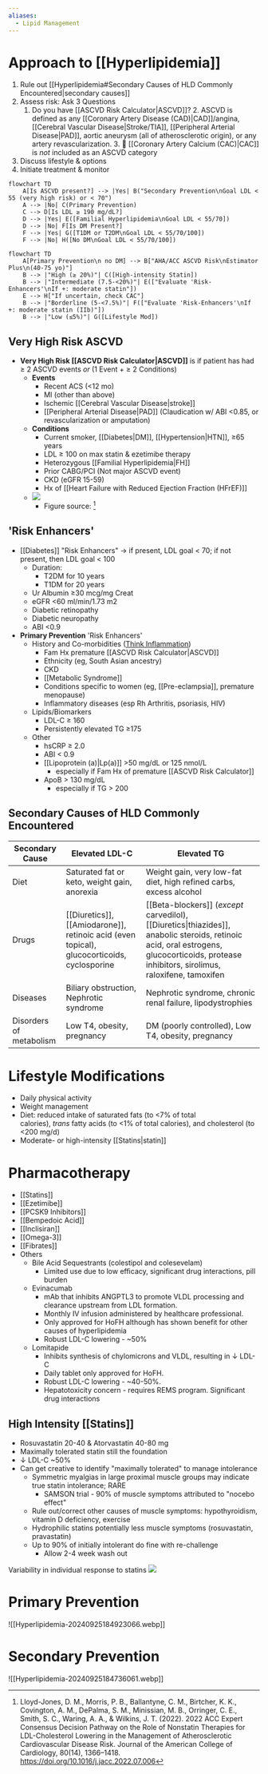 ```yaml
---
aliases:
  - Lipid Management
---
```

# Approach to [[Hyperlipidemia]]

1. Rule out [[Hyperlipidemia#Secondary Causes of HLD Commonly Encountered|secondary causes]]
2. Assess risk: Ask 3 Questions
	1. Do you have [[ASCVD Risk Calculator|ASCVD]]?
		2. ASCVD is defined as any [[Coronary Artery Disease (CAD)|CAD]]/angina, [[Cerebral Vascular Disease|Stroke/TIA]], [[Peripheral Arterial Disease|PAD]], aortic aneurysm (all of atherosclerotic origin), or any artery revascularization.
		3. 📝 [[Coronary Artery Calcium (CAC)|CAC]] is *not* included as an ASCVD category
3. Discuss lifestyle & options
4. Initiate treatment & monitor

```mermaid
flowchart TD
    A[Is ASCVD present?] --> |Yes| B("Secondary Prevention\nGoal LDL < 55 (very high risk) or < 70")
    A --> |No| C(Primary Prevention)
    C --> D[Is LDL ≥ 190 mg/dL?]
    D --> |Yes| E([Familial Hyperlipidemia\nGoal LDL < 55/70])
    D --> |No| F[Is DM Present?]
    F --> |Yes| G([T1DM or T2DM\nGoal LDL < 55/70/100])
    F --> |No| H([No DM\nGoal LDL < 55/70/100])
```

```mermaid
flowchart TD
    A[Primary Prevention\n no DM] --> B["AHA/ACC ASCVD Risk\nEstimator Plus\n(40-75 yo)"]
    B --> |"High (≥ 20%)"| C([High-intensity Statin])
    B --> |"Intermediate (7.5-<20%)"| E(["Evaluate 'Risk-Enhancers'\nIf +: moderate statin"])
    E --> H["If uncertain, check CAC"]
    B --> |"Borderline (5-<7.5%)"| F(["Evaluate 'Risk-Enhancers'\nIf +: moderate statin (IIb)"])
    B --> |"Low (≤5%)"| G([Lifestyle Mod])
```

## Very High Risk ASCVD

- **Very High Risk [[ASCVD Risk Calculator|ASCVD]]** is if patient has had ≥ 2 ASCVD events *or* (1 Event + ≥ 2 Conditions)
	- **Events**
		- Recent ACS (<12 mo)
		- MI (other than above)
		- Ischemic [[Cerebral Vascular Disease|stroke]]
		- [[Peripheral Arterial Disease|PAD]] (Claudication w/ ABI <0.85, or revascularization or amputation)
	- **Conditions**
		- Current smoker, [[Diabetes|DM]], [[Hypertension|HTN]], ≥65 years
		- LDL ≥ 100 on max statin & ezetimibe therapy
		- Heterozygous [[Familial Hyperlipidemia|FH]]
		- Prior CABG/PCI (Not major ASCVD event)
		- CKD (eGFR 15-59)
		- Hx of [[Heart Failure with Reduced Ejection Fraction (HFrEF)]]
	- ![](https://ars.els-cdn.com/content/image/1-s2.0-S0735109722055942-gr2a.jpg)
		- Figure source: [^2022-acc]

## 'Risk Enhancers'

- [[Diabetes]] "Risk Enhancers" → if present, LDL goal < 70; if not present, then LDL goal < 100
	- Duration:
		- T2DM for 10 years
		- T1DM for 20 years
	- Ur Albumin ≥30 mcg/mg Creat
	- eGFR <60 ml/min/1.73 m2
	- Diabetic retinopathy 
	- Diabetic neuropathy 
	- ABI <0.9
- **Primary Prevention** 'Risk Enhancers'
	- History and Co-morbidities (<u>Think Inflammation</u>)
		- Fam Hx premature [[ASCVD Risk Calculator|ASCVD]]
		- Ethnicity (eg, South Asian ancestry)
		- CKD
		- [[Metabolic Syndrome]]
		- Conditions specific to women (eg, [[Pre-eclampsia]], premature menopause)
		- Inflammatory diseases (esp Rh Arthritis, psoriasis, HIV)
	- Lipids/Biomarkers
		- LDL-C ≥ 160
		- Persistently elevated TG ≥175
	- Other
		- hsCRP ≥ 2.0
		- ABI < 0.9
		- [[Lipoprotein (a)|Lp(a)]] >50 mg/dL or 125 nmol/L
			- especially if Fam Hx of premature [[ASCVD Risk Calculator]]
		- ApoB > 130 mg/dL
			- especially if TG > 200

## Secondary Causes of HLD Commonly Encountered


| Secondary Cause         | Elevated LDL-C                                                                             | Elevated TG                                                                                                                                                                                 |
| ----------------------- | ------------------------------------------------------------------------------------------ | ------------------------------------------------------------------------------------------------------------------------------------------------------------------------------------------- |
| Diet                    | Saturated fat or keto, weight gain, anorexia                                               | Weight gain, very low-fat diet, high refined carbs, excess alcohol                                                                                                                          |
| Drugs                   | [[Diuretics]], [[Amiodarone]], retinoic acid (even topical), glucocorticoids, cyclosporine | [[Beta-blockers]] (*except* carvedilol), [[Diuretics\|thiazides]], anabolic steroids, retinoic acid, oral estrogens, glucocorticoids, protease inhibitors, sirolimus, raloxifene, tamoxifen |
| Diseases                | Biliary obstruction, Nephrotic syndrome                                                    | Nephrotic syndrome, chronic renal failure, lipodystrophies                                                                                                                                  |
| Disorders of metabolism | Low T4, obesity, pregnancy                                                                 | DM (poorly controlled), Low T4, obesity, pregnancy                                                                                                                                          |

# Lifestyle Modifications

- Daily physical activity
- Weight management
- Diet: reduced intake of saturated fats (to <7% of total calories), _trans_ fatty acids (to <1% of total calories), and cholesterol (to <200 mg/d)
- Moderate- or high-intensity [[Statins|statin]]

# Pharmacotherapy

- [[Statins]]
- [[Ezetimibe]]
- [[PCSK9 Inhibitors]]
- [[Bempedoic Acid]]
- [[Inclisiran]]
- [[Omega-3]]
- [[Fibrates]]
- Others
	- Bile Acid Sequestrants (colestipol and colesevelam)
		- Limited use due to low efficacy, significant drug interactions, pill burden
	- Evinacumab
		- mAb that inhibits ANGPTL3 to promote VLDL processing and clearance upstream from LDL formation.
		- Monthly IV infusion administered by healthcare professional.
		- Only approved for HoFH although has shown benefit for other causes of hyperlipidemia
		- Robust LDL-C lowering - ~50%
	- Lomitapide
		- Inhibits synthesis of chylomicrons and VLDL, resulting in ↓ LDL-C
		- Daily tablet only approved for HoFH.
		- Robust LDL-C lowering - ~40-50%.
		- Hepatotoxicity concern - requires REMS program. Significant drug interactions

## High Intensity [[Statins]]

- Rosuvastatin 20-40 & Atorvastatin 40-80 mg
- Maximally tolerated statin still the foundation
- ↓ LDL-C ~50%
- Can get creative to identify "maximally tolerated" to manage intolerance
	- Symmetric myalgias in large proximal muscle groups may indicate true statin intolerance; RARE
		- SAMSON trial - 90% of muscle symptoms attributed to "nocebo effect"
	- Rule out/correct other causes of muscle symptoms: hypothyroidism, vitamin D deficiency, exercise
	- Hydrophilic statins potentially less muscle symptoms (rosuvastatin, pravastatin)
	- Up to 90% of initially intolerant do fine with re-challenge
		- Allow 2-4 week wash out

Variability in individual response to statins
![](https://d3i71xaburhd42.cloudfront.net/8069b1c2d8623a8041c32b6cbf235ab2f95be264/4-Figure2-1.png)


# Primary Prevention

![[Hyperlipidemia-20240925184923066.webp]]

# Secondary Prevention

![[Hyperlipidemia-20240925184736061.webp]]


[^2022-acc]: Lloyd-Jones, D. M., Morris, P. B., Ballantyne, C. M., Birtcher, K. K., Covington, A. M., DePalma, S. M., Minissian, M. B., Orringer, C. E., Smith, S. C., Waring, A. A., & Wilkins, J. T. (2022). 2022 ACC Expert Consensus Decision Pathway on the Role of Nonstatin Therapies for LDL-Cholesterol Lowering in the Management of Atherosclerotic Cardiovascular Disease Risk. Journal of the American College of Cardiology, 80(14), 1366–1418. https://doi.org/10.1016/j.jacc.2022.07.006
[^sihd]: Fihn SD, Gardin JM, Abrams J, et al. 2012 ACCF/AHA/ACP/AATS/PCNA/SCAI/STS Guideline for the Diagnosis and Management of Patients With Stable Ischemic Heart Disease. Journal of the American College of Cardiology. 2012;60(24):e44-e164. doi:10.1016/j.jacc.2012.07.013

